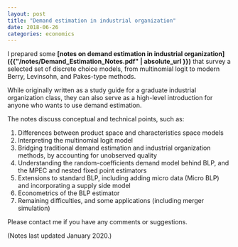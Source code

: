 ```yaml
---
layout: post
title: "Demand estimation in industrial organization"
date: 2018-06-26
categories: economics
---
```


I prepared some **[notes on demand estimation in industrial organization]({{"/notes/Demand_Estimation_Notes.pdf" | absolute_url }})** that survey a selected set of discrete choice models, from multinomial logit to modern Berry, Levinsohn, and Pakes-type methods.

While originally written as a study guide for a graduate industrial organization class, they can also serve as a high-level introduction for anyone who wants to use demand estimation.

The notes discuss conceptual and technical points, such as:

1. Differences between product space and characteristics space models
2. Interpreting the multinomial logit model
3. Bridging traditional demand estimation and industrial organization methods, by accounting for unobserved quality
4. Understanding the random-coefficients demand model behind BLP, and the MPEC and nested fixed point estimators
5. Extensions to standard BLP, including adding micro data (Micro BLP) and incorporating a supply side model
6. Econometrics of the BLP estimator
7. Remaining difficulties, and some applications (including merger simulation)

Please contact me if you have any comments or suggestions.

(Notes last updated January 2020.)
